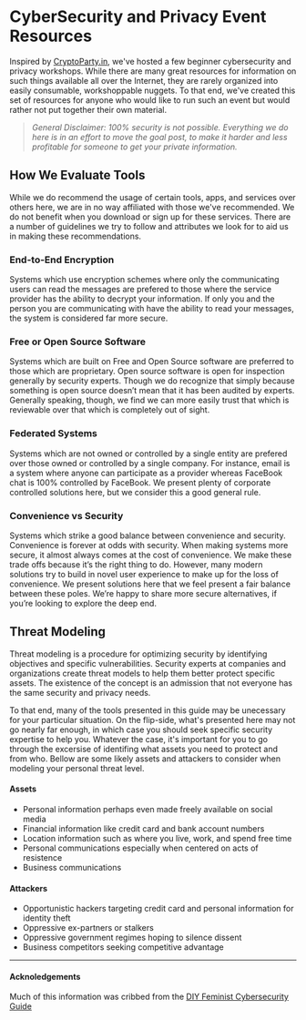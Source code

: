 # CyberSecurity and Privacy Event Resources

Inspired by [CryptoParty.in](https://cryptoparty.in), we've hosted a few beginner cybersecurity and privacy workshops. While there are many great resources for information on such things available all over the Internet, they are rarely organized into easily consumable, workshoppable nuggets. To that end, we've created this set of resources for anyone who would like to run such an event but would rather not put together their own material.

> *General Disclaimer: 100% security is not possible. Everything we do here is in an effort to move the goal post, to make it harder and less profitable for someone to get your private information.*

## How We Evaluate Tools

While we do recommend the usage of certain tools, apps, and services over others here, we are in no way affiliated with those we've recommended. We do not benefit when you download or sign up for these services. There are a number of guidelines we try to follow and attributes we look for to aid us in making these recommendations.

### End-to-End Encryption

Systems which use encryption schemes where only the communicating users can read the messages are prefered to those where the service provider has the ability to decrypt your information. If only you and the person you are communicating with have the ability to read your messages, the system is considered far more secure.

### Free or Open Source Software

Systems which are built on Free and Open Source software are preferred to those which are proprietary. Open source software is open for inspection generally by security experts. Though we do recognize that simply because something is open source doesn’t mean that it has been audited by experts. Generally speaking, though, we find we can more easily trust that which is reviewable over that which is completely out of sight.

### Federated Systems

Systems which are not owned or controlled by a single entity are prefered over those owned or controlled by a single company. For instance, email is a system where anyone can participate as a provider whereas FaceBook chat is 100% controlled by FaceBook. We present plenty of corporate controlled solutions here, but we consider this a good general rule.

### Convenience vs Security

Systems which strike a good balance between convenience and security. Convenience is forever at odds with security. When making systems more secure, it almost always comes at the cost of convenience. We make these trade offs because it’s the right thing to do. However, many modern solutions try to build in novel user experience to make up for the loss of convenience. We present solutions here that we feel present a fair balance between these poles. We’re happy to share more secure alternatives, if you’re looking to explore the deep end.

## Threat Modeling

Threat modeling is a procedure for optimizing security by identifying objectives and specific vulnerabilities. Security experts at companies and organizations create threat models to help them better protect specific assets. The existence of the concept is an admission that not everyone has the same security and privacy needs.

To that end, many of the tools presented in this guide may be unecessary for your particular situation. On the flip-side, what's presented here may not go nearly far enough, in which case you should seek specific security expertise to help you. Whatever the case, it's important for you to go through the excersise of identifing what assets you need to protect and from who. Bellow are some likely assets and attackers to consider when modeling your personal threat level.

#### Assets
* Personal information perhaps even made freely available on social media
* Financial information like credit card and bank account numbers
* Location information such as where you live, work, and spend free time
* Personal communications especially when centered on acts of resistence
* Business communications

#### Attackers
* Opportunistic hackers targeting credit card and personal information for identity theft
* Oppressive ex-partners or stalkers
* Oppressive government regimes hoping to silence dissent
* Business competitors seeking competitive advantage

-----

#### Acknoledgements

Much of this information was cribbed from the [DIY Feminist Cybersecurity Guide](https://hackblossom.org/cybersecurity/)
